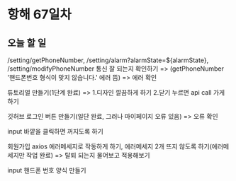 # 항해 67일차

## 오늘 할 일

/setting/getPhoneNumber, /setting/alarm?alarmState=${alarmState}, /setting/modifyPhoneNumber 통신 잘 되는지 확인하기 => (getPhoneNumber '핸드폰번호 형식이 맞지 않습니다.' 에러 뜸) => 에러 확인

튜토리얼 만들기(1단계 완료) => 1.디자인 깔끔하게 하기 2.닫기 누르면 api call 가게 하기

깃허브 로그인 버튼 만들기(일단 완료, 그러나 마이페이지 오류 있음) => 오류 확인

input 바깥을 클릭하면 꺼지도록 하기

회원가입 axios 에러메세지로 작동하게 하기, 에러메세지 2개 뜨지 않도록 하기(에러메세지만 작업 완료) => 탈퇴 되는지 물어보고 적용해보기

input 핸드폰 번호 양식 만들기
